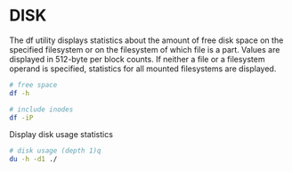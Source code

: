 # DISK

The df utility displays statistics about the amount of free disk space on the specified filesystem or on the filesystem of which file is a part.  Values are displayed in 512-byte per block counts.  If neither a file or a filesystem operand is specified, statistics for all mounted filesystems are displayed.
     
```sh
# free space
df -h

# include inodes
df -iP
```

Display disk usage statistics

```sh
# disk usage (depth 1)q
du -h -d1 ./        
```


